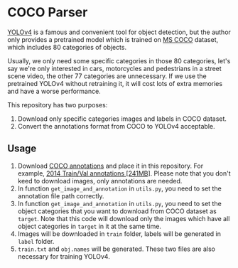 # COCO Parser
[YOLOv4](https://github.com/AlexeyAB/darknet) is a famous and convenient tool for object detection, but the author only provides a pretrained model which is trained on [MS COCO](https://cocodataset.org/#home) dataset, which includes 80 categories of objects. 

Usually, we only need some specific categories in those 80 categories, let's say we're only interested in cars, motorcycles and pedestrians in a street scene video, the other 77 categories are unnecessary. If we use the pretrained YOLOv4 without retraining it, it will cost lots of extra memories and have a worse performance.

This repository has two purposes:
1. Download only specific categories images and labels in COCO dataset.
2. Convert the annotations format from COCO to YOLOv4 acceptable.

## Usage
1. Download [COCO annotations](https://cocodataset.org/#download) and place it in this repository. For example, [2014 Train/Val annotations [241MB]](http://images.cocodataset.org/annotations/annotations_trainval2014.zip). Please note that you don't keed to download images, only annotations are needed.
2. In function `get_image_and_annotation` in `utils.py`, you need to set the annotation file path correctly.
3. In function `get_image_and_annotation` in `utils.py`, you need to set the object categories that you want to download from COCO dataset as `target`. Note that this code will download only the images which have all object categories in `target` in it at the same time.
4. Images will be downloaded in `train` folder, labels will be generated in `label` folder. 
5. `train.txt` and `obj.names` will be generated. These two files are also necessary for training YOLOv4. 

